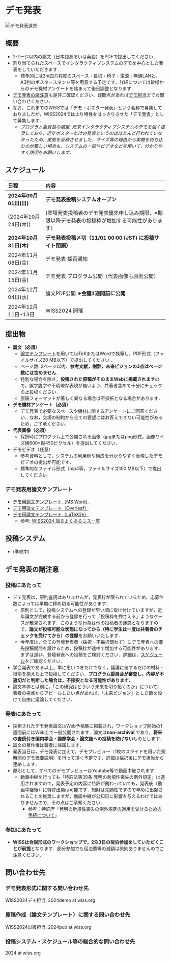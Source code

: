 # デモ発表
![デモ発表遠景](https://lh3.googleusercontent.com/pw/AP1GczOWpygXQuIb_ueaOykt49rWtbbpBjQ5pepuKELhcGpziU4ZeBDbdKWz7LwMnWeemNEuWFtrZ5e3tYBzzcuShh9UJ8MJ6Rs7AyJHCy7k9wxDIeGpxg3ELPnDrzr4SiUk-WiPahQYdtM5KJysFQzdwPjrYg=w1620-h401-s-no?authuser=0)
## 概要
- 2ページ以内の論文（日本語あるいは英語）をPDFで提出してください．
- 割り当てられたスペースでインタラクティブシステムのデモを中心とした発表をしていただきます．
	- 標準的には2m四方程度のスペース・長机・椅子・電源・無線LANと，A3判のポスタースタンド等を用意する予定です．詳細については皆様からのデモ機材アンケートを踏まえて後日調整となります．
-  [デモ発表の諸注意](#デモ発表の諸注意)も是非ご確認ください．疑問点があれば[デモ担当](#問い合わせ先)までお問い合わせください．
- なお，これまでのWISSでは「デモ・ポスター発表」という名称で募集しておりましたが，WISS2024ではより特性をはっきりさせた「デモ発表」として募集します．
	- *プログラム委員長の補足: 元来インタラクティブシステムのデモを強く推奨しており，近年ポスターだけの発表というのはほとんど行われていなかったため，実態を反映させました．サイズ等の理由から実機を持ち込むのが難しい場合も，システムの一部やビデオなどを用いて，分かりやすく説明をお願いします．*

<a id="スケジュール"></a>
## スケジュール
<!--
	★塚田メモ（後で消す）10/25まで登壇発表者用枠を確保するのはちょっと遅い...？
	デモの締め切りをもう1週間後にしても多分大丈夫だとは思う（現在締切は去年と同じで，会期は1週間遅いため
	-->
日程|内容
:--|:--
**2024年09月01日(日)**	| **デモ発表投稿システムオープン**
(2024年10月24日(木))	|(登壇発表投稿者のデモ発表優先申し込み期限．※期限以降デモ発表の投稿枠が増加する可能性があります）
**2024年10月31日(木)**	| **デモ発表投稿〆切（11/01 00:00 (JST) に投稿サイト閉鎖）**
2024年11月08日(金)	| デモ発表  採否通知
2024年11月15日(金)	| デモ発表 プログラム公開（代表画像も原則公開）
2024年12月04日(水)	| 論文PDF公開 **※会議1週間前に公開**
2024年12月11日-13日 | WISS2024 開催

## 提出物
- **論文（必須）**
	-  [論文テンプレート](#デモ発表用論文テンプレート)を用いてLaTeXまたはWordで執筆し，PDF形式（ファイルサイズ20 MB以下）で提出してください ．
	- ページ数: 2ページ以内．**参考文献，謝辞，未来ビジョンの3点はぺージ数には含めません**．
	- 特別な場合を除き，**投稿された原稿がそのままWebに掲載されます**ので，誤字脱字や不明瞭な表現が無いよう，共著者含めて十分にチェックの上投稿ください．
	- 原稿フォーマットが著しく異なる場合は不採択となる場合があります．
- **デモ機材アンケート（必須）**
	- デモ発表で必要なスペースや機材に関するアンケートにご回答ください．なお，会場の制約から全ての要望にはお答えできない可能性があるため，ご了承ください．
- **代表画像（必須）**
	- 採択時にプログラム上で公開される画像（jpgまたはpng形式，画像サイズ横600×縦450ピクセル）を提出してください．
- デモビデオ（任意）
	- 参考資料として，システムの利用例や構成を分かりやすく表現したデモビデオの提出が可能です．
	- 標準的なファイル形式（mp4等，ファイルサイズ100 MB以下）で提出してください．

<a id="デモ発表用論文テンプレート"></a>
### デモ発表用論文テンプレート
- [デモ用論文テンプレート（MS Word）](./downloads/WISS_Template_2024_0529_word-nonrefereed.docx) 
- [デモ用論文テンプレート（Overleaf）](https://www.overleaf.com/latex/templates/wiss2024-template-demofa-biao-yong/bftdyvdjyfnn)
- [デモ用論文テンプレート（LaTeX2e）](./downloads/WISS_Template_2024_0610_latex-nonrefereed.zip)
	- 参考:  [WISS2024 論文よくあるミス一覧](./downloads/WISSTemplate_2024_0527_errors.pdf)

## 投稿システム
- (準備中)
<!-- - [https://confmanex.wiss.org/](https://confmanex.wiss.org/) -->



<a id="デモ発表の諸注意"></a>
## デモ発表の諸注意
### 投稿にあたって
<!--	★塚田メモ（後で消す）: 「原則として～」の項目は結構書き方が難しいのでコメント求む
	（後藤さんの研究者倫理に訴えかける案を文章化してみたもの）
	-->
- デモ発表は，原則査読はありませんが，発表枠が限られているため，応募件数によっては早期に締め切る可能性があります．
	- 原則として，投稿システムへの登録が早い順に受け付けていますが，近年論文が完成する前から登録を行って「投稿枠を押さえる」ようなケースが散見されます．このような行為は他の投稿者の迷惑となりますので，**論文が投稿可能な状態になってから（特に学生は一度は共著者のチェックを受けてから）の登録**をお願いいたします．
	- 今年度は，全ての登壇発表者（採択・不採択問わず）にデモ発表への優先投稿期間を設けるため，投稿枠が途中で増加する可能性があります．まずは是非，登壇発表への投稿をご検討ください．詳細は，[スケジュール](#スケジュール)をご確認ください．
- 学会発表である以上，単に思いつきだけでなく，議論に値するだけの材料・根拠を揃えた上で投稿してください．**プログラム委員会が審査し，内容が不適切だと判断した場合は，不採択となる可能性があります．**
- 論文本体とは別に，「この研究はどういう未来を切り拓くのか」について，著者の視点からアピールしたい点があれば，「未来ビジョン」とした節を設けて自由に議論してください．

### 発表にあたって
- 採択されたデモ発表論文はWeb予稿集に掲載され，ワークショップ開始の1週間前にはWeb上で一般公開されます．論文は**non-archival** であり，**将来の査読付き国内学会・国際学会・論文誌への投稿を防げない**ものとします．
- 論文の著作権は著者に帰属します．
- 発表当日は，デモ発表に加えて，デモプレビュー（1枚のスライドを用いた短時間のデモ概要説明）を行って頂く予定です．詳細は採択後にデモ担当から連絡します．
- 原則として，すべてのデモプレビューはYoutube等で動画中継されます．
	- 動画中継を行っても「特許法第30条 発明の新規性喪失の例外規定」は適用されますので，発表予定の内容に特許が関わっていても，発表後（動画中継後）に特許出願は可能です．知財は先願性ですので早めに出願されることを推奨しますが，動画中継が公知日に影響を与えるわけではありませんので，その点はご承知ください．
		- 参考：特許庁「[発明の新規性喪失の例外規定の適用を受けるための手続について](https://www.jpo.go.jp/system/laws/rule/guideline/patent/hatumei_reigai.html)」

### 参加にあたって
- **WISSは合宿形式のワークショップで，2泊3日の宿泊参加をしていただくことが前提**となります．部分参加でも宿泊費等の減額は原則ありませんのでご注意ください．

<a id="問い合わせ先"></a>
## 問い合わせ先
### デモ発表形式に関する問い合わせ先
WISS2024デモ担当: 2024demo at wiss.org

### 原稿作成（論文テンプレート）に関する問い合わせ先
WISS2024出版担当:  2024pub at wiss.org

### 投稿システム・スケジュール等の総合的な問い合わせ先
2024 at wiss.org

<!--stackedit_data:
eyJoaXN0b3J5IjpbLTE1NzA5NDA4OTUsMjc4NzQ1OTY5LC0yMT
AyNjQyNzUxLDE2MDg2NDk0MywyNzI4NDEzMTAsMTIzMDkwNjMz
MSwxMjA1Njc4ODMsLTEzODAxODQzOSwtMjEyMjgyNjYzMSw2MT
Q1NDM0OTksNDIyMjA4NDQ5LDE1NjM0OTcxNzEsLTEyMTY4NzAx
MiwtNjY3MDMxNDYwLC0zMTQyMzI3NTIsLTE1MDc4NjE0NDMsMT
A0MDQ3ODQ0OSwtMTcxOTU5MDg1Niw5NzQ4MTYxMjIsMTc3OTgw
MTcyXX0=
-->